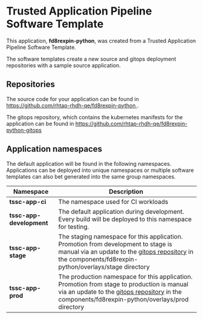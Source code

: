 # Trusted Application Pipeline Software Template

This application, **fd8rexpin-python**, was created from a Trusted Application Pipeline Software Template.

The software templates create a new source and gitops deployment repositories with a sample source application. 

## Repositories

The source code for your application can be found in [https://github.com/rhtap-rhdh-qe/fd8rexpin-python ](https://github.com/rhtap-rhdh-qe/fd8rexpin-python ).
 
The gitops repository, which contains the kubernetes manifests for the application can be found in 
[https://github.com/rhtap-rhdh-qe/fd8rexpin-python-gitops ](https://github.com/rhtap-rhdh-qe/fd8rexpin-python-gitops ) 

## Application namespaces 

The default application will be found in the following namespaces. Applications can be deployed into unique namespaces or multiple software templates can also bet generated into the same group namespaces.  

|  Namespace   |  Description   |  
| -------- | -------- |
| **tssc-app-ci** | The namespace used for CI workloads |
| **tssc-app-development** | The default application during development. Every build will be deployed to this namespace for testing. |
| **tssc-app-stage** | The staging namespace for this application. Promotion from development to stage is manual via an update to the [gitops repository](https://github.com/rhtap-rhdh-qe/fd8rexpin-python-gitops ) in the components/fd8rexpin-python/overlays/stage directory |
| **tssc-app-prod** | The production namespace for this application. Promotion from stage to production is manual via an update to the [gitops repository](https://github.com/rhtap-rhdh-qe/fd8rexpin-python-gitops ) in the components/fd8rexpin-python/overlays/prod directory |